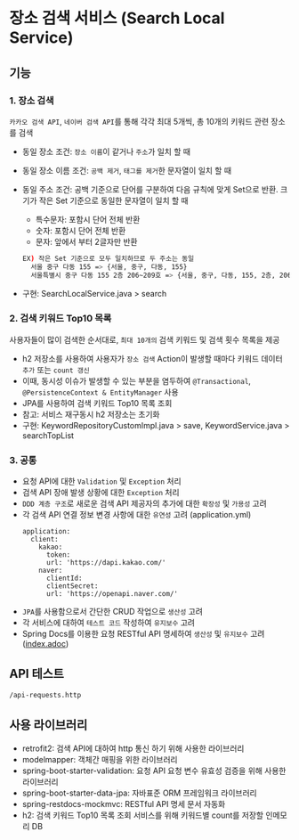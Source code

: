 # 장소 검색 서비스 (Search Local Service)

## 기능

### 1. 장소 검색
`카카오 검색 API`, `네이버 검색 API`를 통해 각각 최대 5개씩, 총 10개의 키워드 관련 장소를 검색
- 동일 장소 조건: `장소 이름`이 같거나 `주소`가 일치 할 때
- 동일 장소 이름 조건: `공백 제거`, `태그를 제거`한 문자열이 일치 할 때
- 동일 주소 조건: 공백 기준으로 단어를 구분하여 다음 규칙에 맞게 Set으로 반환. 크기가 작은 Set 기준으로 동일한 문자열이 일치 할 때
  - 특수문자: 포함시 단어 전체 반환
  - 숫자: 포함시 단어 전체 반환
  - 문자: 앞에서 부터 2글자만 반환
  ```bash
  EX) 작은 Set 기준으로 모두 일치하므로 두 주소는 동일
    서울 중구 다동 155 => {서울, 중구, 다동, 155} 
    서울특별시 중구 다동 155 2층 206~209호 => {서울, 중구, 다동, 155, 2층, 206~209호}
  ```
    
- 구현: SearchLocalService.java > search

### 2. 검색 키워드 Top10 목록
사용자들이 많이 검색한 순서대로, `최대 10개의` 검색 키워드 및 검색 횟수 목록을 제공
- h2 저장소를 사용하여 사용자가 `장소 검색` Action이 발생할 때마다 키워드 데이터 `추가` 또는 `count 갱신`
- 이때, 동시성 이슈가 발생할 수 있는 부분을 염두하여 `@Transactional`, `@PersistenceContext & EntityManager` 사용
- JPA를 사용하여 검색 키워드 Top10 목록 조회
- 참고: 서비스 재구동시 h2 저장소는 초기화
- 구현: KeywordRepositoryCustomImpl.java > save, KeywordService.java > searchTopList

### 3. 공통
- 요청 API에 대한 `Validation` 및 `Exception` 처리
- 검색 API 장애 발생 상황에 대한 `Exception` 처리
- `DDD 계층 구조`로 새로운 검색 API 제공자의 추가에 대한 `확장성` 및 `가용성` 고려
- 각 검색 API 연결 정보 변경 사항에 대한 `유연성` 고려 (application.yml)
  ```
  application:
    client:
      kakao:
        token: 
        url: 'https://dapi.kakao.com/'
      naver:
        clientId: 
        clientSecret: 
        url: 'https://openapi.naver.com/'
  ```
- `JPA`를 사용함으로서 간단한 CRUD 작업으로 `생산성` 고려
- 각 서비스에 대하여 `테스트 코드` 작성하여 `유지보수` 고려
- Spring Docs를 이용한 요청 RESTful API 명세하여 `생산성` 및 `유지보수` 고려
  ([index.adoc](/src/docs/asciidoc/index.adoc))
##  API 테스트
```bash
/api-requests.http
```

## 사용 라이브러리
- retrofit2: 검색 API에 대하여 http 통신 하기 위해 사용한 라이브러리
- modelmapper: 객체간 매핑을 위한 라이브러리
- spring-boot-starter-validation: 요청 API 요청 변수 유효성 검증을 위해 사용한 라이브러리
- spring-boot-starter-data-jpa: 자바표준 ORM 프레임워크 라이브러리 
- spring-restdocs-mockmvc: RESTful API 명세 문서 자동화
- h2: 검색 키워드 Top10 목록 조회 서비스를 위해 키워드별 count를 저장할 인메모리 DB
